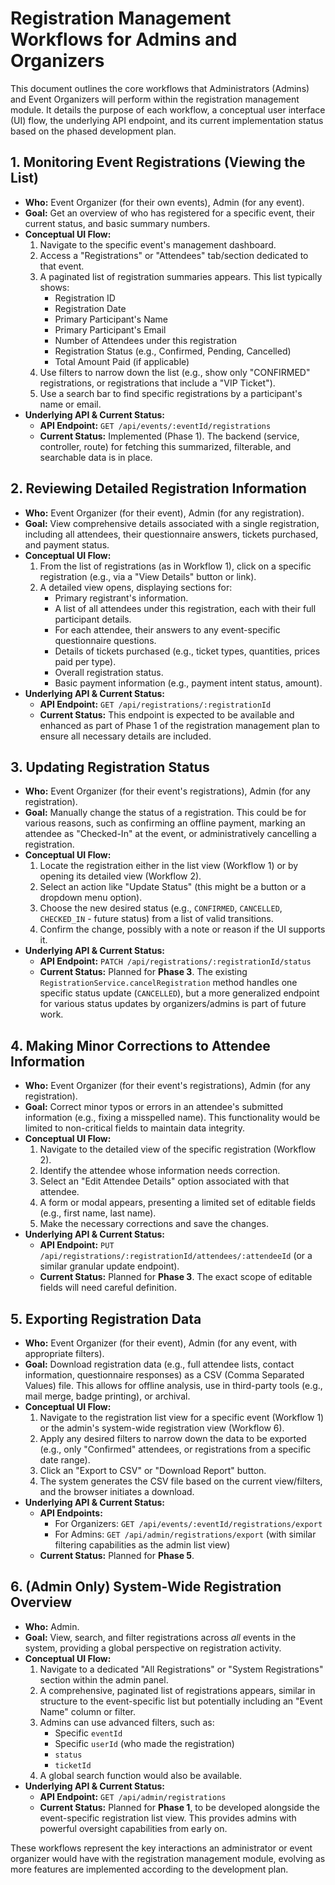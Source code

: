 # Registration Management Workflows for Admins and Organizers

This document outlines the core workflows that Administrators (Admins) and Event Organizers will perform within the registration management module. It details the purpose of each workflow, a conceptual user interface (UI) flow, the underlying API endpoint, and its current implementation status based on the phased development plan.

## 1. Monitoring Event Registrations (Viewing the List)

*   **Who:** Event Organizer (for their own events), Admin (for any event).
*   **Goal:** Get an overview of who has registered for a specific event, their current status, and basic summary numbers.
*   **Conceptual UI Flow:**
    1.  Navigate to the specific event's management dashboard.
    2.  Access a "Registrations" or "Attendees" tab/section dedicated to that event.
    3.  A paginated list of registration summaries appears. This list typically shows:
        *   Registration ID
        *   Registration Date
        *   Primary Participant's Name
        *   Primary Participant's Email
        *   Number of Attendees under this registration
        *   Registration Status (e.g., Confirmed, Pending, Cancelled)
        *   Total Amount Paid (if applicable)
    4.  Use filters to narrow down the list (e.g., show only "CONFIRMED" registrations, or registrations that include a "VIP Ticket").
    5.  Use a search bar to find specific registrations by a participant's name or email.
*   **Underlying API & Current Status:**
    *   **API Endpoint:** `GET /api/events/:eventId/registrations`
    *   **Current Status:** Implemented (Phase 1). The backend (service, controller, route) for fetching this summarized, filterable, and searchable data is in place.

## 2. Reviewing Detailed Registration Information

*   **Who:** Event Organizer (for their event), Admin (for any registration).
*   **Goal:** View comprehensive details associated with a single registration, including all attendees, their questionnaire answers, tickets purchased, and payment status.
*   **Conceptual UI Flow:**
    1.  From the list of registrations (as in Workflow 1), click on a specific registration (e.g., via a "View Details" button or link).
    2.  A detailed view opens, displaying sections for:
        *   Primary registrant's information.
        *   A list of all attendees under this registration, each with their full participant details.
        *   For each attendee, their answers to any event-specific questionnaire questions.
        *   Details of tickets purchased (e.g., ticket types, quantities, prices paid per type).
        *   Overall registration status.
        *   Basic payment information (e.g., payment intent status, amount).
*   **Underlying API & Current Status:**
    *   **API Endpoint:** `GET /api/registrations/:registrationId`
    *   **Current Status:** This endpoint is expected to be available and enhanced as part of Phase 1 of the registration management plan to ensure all necessary details are included.

## 3. Updating Registration Status

*   **Who:** Event Organizer (for their event's registrations), Admin (for any registration).
*   **Goal:** Manually change the status of a registration. This could be for various reasons, such as confirming an offline payment, marking an attendee as "Checked-In" at the event, or administratively cancelling a registration.
*   **Conceptual UI Flow:**
    1.  Locate the registration either in the list view (Workflow 1) or by opening its detailed view (Workflow 2).
    2.  Select an action like "Update Status" (this might be a button or a dropdown menu option).
    3.  Choose the new desired status (e.g., `CONFIRMED`, `CANCELLED`, `CHECKED_IN` - future status) from a list of valid transitions.
    4.  Confirm the change, possibly with a note or reason if the UI supports it.
*   **Underlying API & Current Status:**
    *   **API Endpoint:** `PATCH /api/registrations/:registrationId/status`
    *   **Current Status:** Planned for **Phase 3**. The existing `RegistrationService.cancelRegistration` method handles one specific status update (`CANCELLED`), but a more generalized endpoint for various status updates by organizers/admins is part of future work.

## 4. Making Minor Corrections to Attendee Information

*   **Who:** Event Organizer (for their event's registrations), Admin (for any registration).
*   **Goal:** Correct minor typos or errors in an attendee's submitted information (e.g., fixing a misspelled name). This functionality would be limited to non-critical fields to maintain data integrity.
*   **Conceptual UI Flow:**
    1.  Navigate to the detailed view of the specific registration (Workflow 2).
    2.  Identify the attendee whose information needs correction.
    3.  Select an "Edit Attendee Details" option associated with that attendee.
    4.  A form or modal appears, presenting a limited set of editable fields (e.g., first name, last name).
    5.  Make the necessary corrections and save the changes.
*   **Underlying API & Current Status:**
    *   **API Endpoint:** `PUT /api/registrations/:registrationId/attendees/:attendeeId` (or a similar granular update endpoint).
    *   **Current Status:** Planned for **Phase 3**. The exact scope of editable fields will need careful definition.

## 5. Exporting Registration Data

*   **Who:** Event Organizer (for their event), Admin (for any event, with appropriate filters).
*   **Goal:** Download registration data (e.g., full attendee lists, contact information, questionnaire responses) as a CSV (Comma Separated Values) file. This allows for offline analysis, use in third-party tools (e.g., mail merge, badge printing), or archival.
*   **Conceptual UI Flow:**
    1.  Navigate to the registration list view for a specific event (Workflow 1) or the admin's system-wide registration view (Workflow 6).
    2.  Apply any desired filters to narrow down the data to be exported (e.g., only "Confirmed" attendees, or registrations from a specific date range).
    3.  Click an "Export to CSV" or "Download Report" button.
    4.  The system generates the CSV file based on the current view/filters, and the browser initiates a download.
*   **Underlying API & Current Status:**
    *   **API Endpoints:**
        *   For Organizers: `GET /api/events/:eventId/registrations/export`
        *   For Admins: `GET /api/admin/registrations/export` (with similar filtering capabilities as the admin list view)
    *   **Current Status:** Planned for **Phase 5**.

## 6. (Admin Only) System-Wide Registration Overview

*   **Who:** Admin.
*   **Goal:** View, search, and filter registrations across *all* events in the system, providing a global perspective on registration activity.
*   **Conceptual UI Flow:**
    1.  Navigate to a dedicated "All Registrations" or "System Registrations" section within the admin panel.
    2.  A comprehensive, paginated list of registrations appears, similar in structure to the event-specific list but potentially including an "Event Name" column or filter.
    3.  Admins can use advanced filters, such as:
        *   Specific `eventId`
        *   Specific `userId` (who made the registration)
        *   `status`
        *   `ticketId`
    4.  A global search function would also be available.
*   **Underlying API & Current Status:**
    *   **API Endpoint:** `GET /api/admin/registrations`
    *   **Current Status:** Planned for **Phase 1**, to be developed alongside the event-specific registration list view. This provides admins with powerful oversight capabilities from early on.

These workflows represent the key interactions an administrator or event organizer would have with the registration management module, evolving as more features are implemented according to the development plan.
